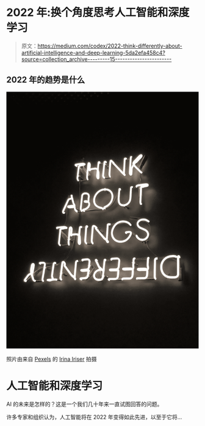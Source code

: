 # 2022 年:换个角度思考人工智能和深度学习

> 原文：<https://medium.com/codex/2022-think-differently-about-artificial-intelligence-and-deep-learning-5da2efa458c4?source=collection_archive---------15----------------------->

## 2022 年的趋势是什么

![](img/9001e0fdffcd337f6f10411d289cab8c.png)

照片由来自 [Pexels](https://www.pexels.com/photo/three-multicolored-jellyfishes-1086584/?utm_content=attributionCopyText&utm_medium=referral&utm_source=pexels) 的 [Irina Iriser](https://www.pexels.com/@iriser?utm_content=attributionCopyText&utm_medium=referral&utm_source=pexels) 拍摄

# 人工智能和深度学习

AI 的未来是怎样的？这是一个我们几十年来一直试图回答的问题。

许多专家和组织认为，人工智能将在 2022 年变得如此先进，以至于它将…